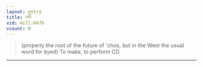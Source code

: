 ```yaml
---
layout: entry
title: བཅོ་
vid: Hill:0476
vcount: 0
---
```

> (properly the root of the future of 'chos, but in the West the usual word for byed) To make, to perform CD\.


---


